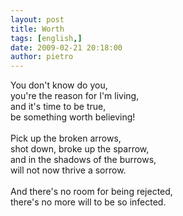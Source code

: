 ```yaml
---
layout: post
title: Worth
tags: [english,]
date: 2009-02-21 20:18:00
author: pietro
---
```

You don't know do you,<br/>you're the reason for I'm living,<br/>and it's time to be true,<br/>be something worth believing!<br/><br/>Pick up the broken arrows,<br/>shot down, broke up the sparrow,<br/>and in the shadows of the burrows,<br/>will not now thrive a sorrow.<br/><br/>And there's no room for being rejected,<br/>there's no more will to be so infected.
